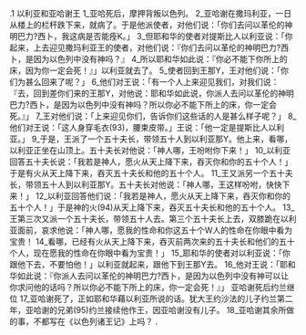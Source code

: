 .1 
以利亚和亚哈谢王 
1_亚哈死后，摩押背叛以色列。 2_亚哈谢在撒玛利亚，一日从楼上的栏杆跌下来，就病了。于是他派使者，对他们说：「你们去问以革伦的神明巴力?西卜，我这病是否能痊K。」 3_但耶和华的使者对提斯比人以利亚说：「你起来，上去迎见撒玛利亚王的使者，对他们说：『你们去问以革伦的神明巴力?西卜，是因为以色列中没有神吗？』 4_所以耶和华如此说：『你必不能下你所上的床，因为你一定会死！』」以利亚就去了。 
5_使者回到王那Y，王对他们说：「你们为甚么回来了呢？」 6_他们对王说：「有一个人上来迎见我们，对我们说：『去，回到差你们来的王那Y，对他说：耶和华如此说，你派人去问以革伦的神明巴力?西卜，是因为以色列中没有神吗？所以你必不能下所上的床，你一定会死。』」 7_王对他们说：「上来迎见你们，告诉你们这些话的人是甚么样子呢？」 8_他们对王说：「这人身穿毛衣(93)，腰束皮带。」王说：「他一定是提斯比人以利亚。」 
9_于是，王派了一个五十夫长，带领五十人到以利亚那Y。他上来，看哪，以利亚正坐在山顶上。五十夫长对他说：「神人哪，王吩咐你下来！」 10_以利亚回答五十夫长说：「我若是神人，愿火从天上降下来，吞灭你和你的五十个人！」于是有火从天上降下来，吞灭五十夫长和他的五十个人。 
11_王又派另一个五十夫长，带领五十人到以利亚那Y。五十夫长对他说：「神人哪，王这样吩咐，快快下来！」 12_以利亚回答他们说：「我若是神人，愿火从天上降下来，吞灭你和你的五十个人！」于是神的火(94)从天上降下来，吞灭五十夫长和他的五十个人。 
13_王第三次又派一个五十夫长，带领五十人去。第三个五十夫长上去，双膝跪在以利亚面前，哀求他说：「神人哪，愿我的性命和你这五十个W人的性命在你眼中看为宝贵！ 14_看哪，已经有火从天上降下来，吞灭前两次来的五十夫长和他们的五十个人，现在愿我的性命在你眼中看为宝贵！」 15_耶和华的使者对以利亚说：「你跟他下去，不要怕他！」以利亚就起来，跟他下到王那Y去。 16_他对王说：「耶和华如此说：『你派人去问以革伦的神明巴力?西卜，是因为以色列中没有神可以让你求问他的话吗？所以你必不能下所上的床，你一定会死！』」 
亚哈谢死后约兰继位 
17_亚哈谢死了，正如耶和华藉以利亚所说的话。犹大王约沙法的儿子约兰第二年，亚哈谢的兄弟(95)约兰接续他作王，因亚哈谢没有儿子。 18_亚哈谢其余所做的事，不都写在《以色列诸王记》上吗？ 
 .